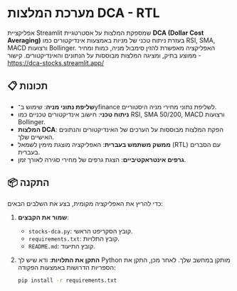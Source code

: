 # מערכת המלצות DCA - RTL

אפליקציית Streamlit שמספקת המלצות על אסטרטגיית **DCA (Dollar Cost Averaging)** בעזרת ניתוח טכני של מניות באמצעות אינדיקטורים כמו RSI, SMA, MACD ורצועות Bollinger. האפליקציה מאפשרת להזין סימבול מניה, כמות ומחיר ממוצע בתיק, ומציגה המלצות מבוססות על הנתונים והאינדיקטורים.
קישור - https://dca-stocks.streamlit.app/

## 📋 תכונות

- **שליפת נתוני מניה**: שימוש ב־yfinance לשליפת נתוני מחירי מניה היסטוריים.
- **ניתוח טכני**: חישוב אינדיקטורים טכניים כמו RSI, SMA 50/200, MACD ורצועות Bollinger.
- **המלצות DCA**: הפקת המלצות מבוססות על הערכים של האינדיקטורים והנתונים האישיים שלך.
- **ממשק משתמש בעברית**: האפליקציה מוצגת מימין לשמאל (RTL) עם הסברים בעברית.
- **גרפים אינטראקטיביים**: הצגת גרפים של מחירי סגירה לאורך זמן.

## 📦 התקנה

כדי להריץ את האפליקציה מקומית, בצע את השלבים הבאים:

1. **שמור את הקבצים**:
   - `stocks-dca.py`: קובץ הסקריפט הראשי.
   - `requirements.txt`: קובץ התלויות.
   - `README.md`: קובץ התיעוד.

2. **התקן את התלויות**:
   ודא שיש לך Python מותקן במחשב שלך. לאחר מכן, התקן את הספריות הדרושות באמצעות הפקודה:

   ```bash
   pip install -r requirements.txt
